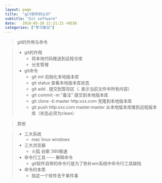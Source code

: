 ```yaml
---
layout: page
title:  "git软件的认识"
subtitle: "Git software"
date:   2016-05-20 21:21:21 +0530
categories: ["学习笔记"]
---
```


> git的作用与命令

> - git的作用
>   - 将本地代码推送到远程仓库
>   - 分支管理
> - git命令
>   - git init 初始化本地版本库
>   - git status 查看本地版本库状态
>   - git add . 提交到暂存区（. 表示当前文件中所有内容）
>   - git commit -m "备注" 提交到本地版本库
>   - git clone -b master http:xxx.com 克隆到本地版本库
>   - git push http:xxx.com master:master 从本地版本库推到远程版本库（状态必须为clean）

> 其他

> - 三大系统
>   - mac linux windows
> - 三大浏览器
>   - 火狐 谷歌 360极速
> - 命令行工具 ---- 解释命令
>   - git软件自带的命令行是为了弥补win系统中命令行工具缺陷
> - 命令的本质
>   - 指定一个软件去干某件事
